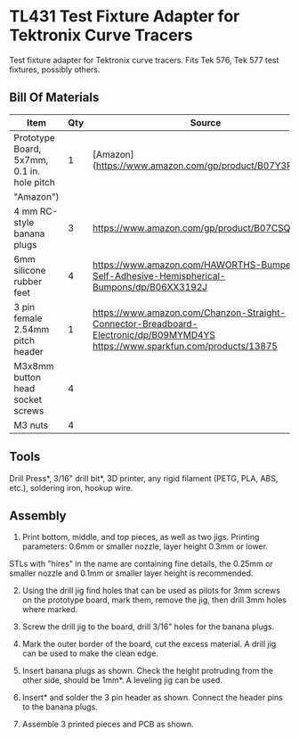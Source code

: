 # TL431 Test Fixture Adapter for Tektronix Curve Tracers

Test fixture adapter for Tektronix curve tracers. Fits Tek 576, Tek 577 test fixtures, possibly others.



## Bill Of Materials

| Item | Qty | Source |
| ---- | --- | ------ |
| Prototype Board, 5x7mm, 0.1 in. hole pitch | 1 | [Amazon](https://www.amazon.com/gp/product/B07Y3PVDMZ
"Amazon")|
| 4 mm RC-style banana plugs | 3 | https://www.amazon.com/gp/product/B07CSQH2QC |
| 6mm silicone rubber feet | 4 | https://www.amazon.com/HAWORTHS-Bumpers-Self-Adhesive-Hemispherical-Bumpons/dp/B06XX3192J
| 3 pin female 2.54mm pitch header | 1 | https://www.amazon.com/Chanzon-Straight-Connector-Breadboard-Electronic/dp/B09MYMD4YS https://www.sparkfun.com/products/13875 | BCS-103-F-S-PE pass through
| M3x8mm button head socket screws | 4 |
| M3 nuts | 4 | 

## Tools

Drill Press*, 3/16" drill bit*, 3D printer, any rigid filament (PETG, PLA, ABS, etc.), soldering iron, hookup wire.

## Assembly

1. Print bottom, middle, and top pieces, as well as two jigs. Printing parameters: 0.6mm or smaller nozzle, layer height 0.3mm or lower.

STLs with "hires" in the name are containing fine details, the 0.25mm or smaller nozzle and 0.1mm or smaller layer height is recommended.

2. Using the drill jig find holes that can be used as pilots for 3mm screws on the prototype board, mark them, remove the jig, then drill 3mm holes where marked.

3. Screw the drill jig to the board, drill 3/16" holes for the banana plugs.

4. Mark the outer border of the board, cut the excess material. A drill jig can be used to make the clean edge.

5. Insert banana plugs as shown. Check the height protruding from the other side, should be 1mm*. A leveling jig can be used.

6. Insert* and solder the 3 pin header as shown. Connect the header pins to the banana plugs.

7. Assemble 3 printed pieces and PCB as shown.

